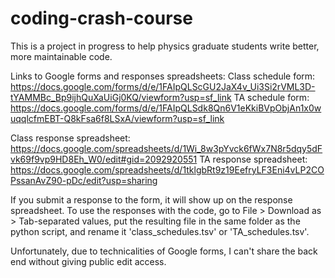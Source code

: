 # coding-crash-course
This is a project in progress to help physics graduate students write better, more maintainable code.

Links to Google forms and responses spreadsheets:
Class schedule form: https://docs.google.com/forms/d/e/1FAIpQLScGU2JaX4v_Ui3Si2rVML3D-tYAMMBc_Bp9ijhQuXaUiGj0KQ/viewform?usp=sf_link
TA schedule form: https://docs.google.com/forms/d/e/1FAIpQLSdk8Qn6V1eKkiBVpObjAn1x0wuqqlcfmEBT-Q8kFsa6f8LSxA/viewform?usp=sf_link

Class response spreadsheet: https://docs.google.com/spreadsheets/d/1Wi_8w3pYvck6fWx7N8r5dqy5dFvk69f9vp9HD8Eh_W0/edit#gid=2092920551
TA response spreadsheet: https://docs.google.com/spreadsheets/d/1tklgbRt9z19EefryLF3Eni4vLP2COPssanAvZ90-pDc/edit?usp=sharing

If you submit a response to the form, it will show up on the response spreadsheet.  To use the responses with the code, go to File > Download as > Tab-separated values, put the resulting file in the same folder as the python script, and rename it 'class_schedules.tsv' or 'TA_schedules.tsv'.

Unfortunately, due to technicalities of Google forms, I can't share the back end without giving public edit access.
